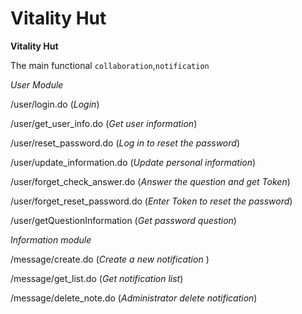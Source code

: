 # Vitality Hut
**Vitality Hut**

The main functional `collaboration`,`notification`


_User Module_

/user/login.do                      (_Login_)

/user/get_user_info.do              (_Get user information_)

/user/reset_password.do             (_Log in to reset the password_)

/user/update_information.do         (_Update personal information_)

/user/forget_check_answer.do        (_Answer the question and get Token_)

/user/forget_reset_password.do      (_Enter Token to reset the password_)

/user/getQuestionInformation        (_Get password question_)


_Information module_

/message/create.do                  (_Create a new notification_ )            
                                
/message/get_list.do                (_Get notification list_)

/message/delete_note.do             (_Administrator delete notification_)



